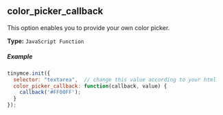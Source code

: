 ## color_picker_callback

This option enables you to provide your own color picker.

**Type:** `JavaScript Function`

##### Example

```js
tinymce.init({
  selector: "textarea",  // change this value according to your html
  color_picker_callback: function(callback, value) {
    callback('#FF00FF');
  }
});
```
